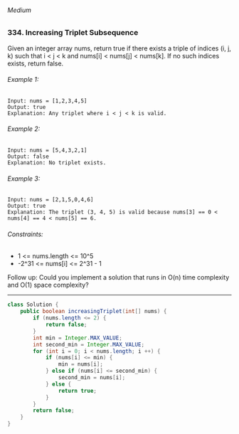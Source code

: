 ###### Medium

### 334. Increasing Triplet Subsequence

Given an integer array nums, return true if there exists a triple of indices (i, j, k) such that i < j < k and nums[i] < nums[j] < nums[k]. If no such indices exists, return false.

 

###### Example 1:
```
Input: nums = [1,2,3,4,5]
Output: true
Explanation: Any triplet where i < j < k is valid.
```
###### Example 2:
```
Input: nums = [5,4,3,2,1]
Output: false
Explanation: No triplet exists.
```
###### Example 3:
```
Input: nums = [2,1,5,0,4,6]
Output: true
Explanation: The triplet (3, 4, 5) is valid because nums[3] == 0 < nums[4] == 4 < nums[5] == 6.
```

###### Constraints:

* 1 <= nums.length <= 10^5
* -2^31 <= nums[i] <= 2^31 - 1
 

Follow up: Could you implement a solution that runs in O(n) time complexity and O(1) space complexity?

***

```java
class Solution {
    public boolean increasingTriplet(int[] nums) {
        if (nums.length <= 2) {
            return false;
        }
        int min = Integer.MAX_VALUE;
        int second_min = Integer.MAX_VALUE;
        for (int i = 0; i < nums.length; i ++) {
            if (nums[i] <= min) {
                min = nums[i];
            } else if (nums[i] <= second_min) {
                second_min = nums[i];
            } else {
                return true;
            }
        }
        return false;
    }
}
```
